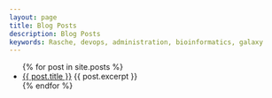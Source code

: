 ```yaml
---
layout: page
title: Blog Posts
description: Blog Posts
keywords: Rasche, devops, administration, bioinformatics, galaxy
---
```


<ul>
    {% for post in site.posts %}
    <li>
        <a href="{{ post.url  }}">{{ post.title  }}</a>
        {{ post.excerpt  }}
    </li>
    {% endfor %}
</ul>


